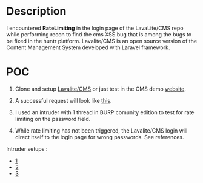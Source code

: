 # Description

I encountered **RateLimiting** in the login page of the LavaLite/CMS repo while performing recon to find the cms XSS bug that is among the bugs to be fixed in the huntr platform. Lavalite/CMS is an open source version of the Content Management System developed with Laravel framework.

# POC

1. Clone and setup [Lavalite/CMS](https://github.com/LavaLite/cms) or just test in the CMS demo [website](https://lavalite.org/client/login).

2. A successful request will look like [this](https://drive.google.com/file/d/15rFZWpFaYyCoFftS-mzq76GStSVpg1fr/view?usp=sharing).

3. I used an intruder with 1 thread in BURP comunity edition to test for rate limiting on the password field.
      
4. While rate limiting has not been triggered, the Lavalite/CMS login will direct itself to the login page for wrong passwords. See references.
      
Intruder setups :
- [1](https://drive.google.com/file/d/1zNY5awLIKWVy9cziGmFWLV8bHOLm-4dK/view?usp=sharing)
- [2](https://drive.google.com/file/d/111CcUOZ-3cvmgxeqy8QFObiaBrogXcPQ/view?usp=sharing)
- [3](https://drive.google.com/file/d/1ONMke_lt3iEWu0iVIsbGAitrcWAO0MYm/view?usp=sharing)
